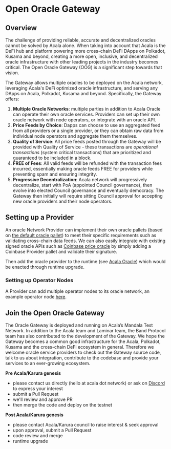 # Open Oracle Gateway

## Overview

The challenge of providing reliable, accurate and decentralized oracles cannot be solved by Acala alone. When taking into account that Acala is the DeFi hub and platform powering more cross-chain DeFi DApps on Polkadot, Kusama and beyond, creating a more open, inclusive, and decentralized oracle infrastructure with other leading projects in the industry becomes critical. The Open Oracle Gateway \(OOG\) is a significant step towards that vision. 

The Gateway allows multiple oracles to be deployed on the Acala network, leveraging Acala's DeFi optimized oracle infrastructure, and serving any DApps on Acala, Polkadot, Kusama and beyond.  Specifically, the Gateway offers:

1. **Multiple Oracle Networks**: multiple parties in addition to Acala Oracle can operate their own oracle services. Providers can set up their own oracle network with node operators, or integrate with an oracle API. 
2. **Price Feeds by Choice**: Dapps can choose to use an aggregated feed from all providers or a single provider, or they can obtain raw data from individual node operators and aggregate them themselves. 
3. **Quality of Service**: All price feeds posted through the Gateway will be provided with Quality of Service - these transactions are _operational transactions_ \(system critical transactions\) that are prioritized and guaranteed to be included in a block.
4. **FREE of Fees**: All valid feeds will be refunded with the transaction fees incurred, essentially making oracle feeds FREE for providers while preventing spam and ensuring integrity. 
5. **Progressive Decentralization**: Acala network will progressively decentralize, start with PoA \(appointed Council governance\), then evolve into elected Council governance and eventually democracy. The Gateway then initially will require sitting Council approval for accepting new oracle providers and their node operators. 

## Setting up a Provider

An oracle Network Provider can implement their own oracle pallets \(based on [the default oracle pallet](https://github.com/open-web3-stack/open-runtime-module-library/tree/master/oracle)\) to meet their specific requirements such as validating cross-chain data feeds. We can also easily integrate with existing signed oracle APIs such as [Coinbase price oracle](https://blog.coinbase.com/introducing-the-coinbase-price-oracle-6d1ee22c7068) by simply adding a Coinbase Provider pallet and validate their signature.

Then add the oracle provider to the runtime \(see [Acala Oracle](https://github.com/AcalaNetwork/Acala/blob/master/runtime/mandala/src/lib.rs#L447)\) which would be enacted through runtime upgrade. 

### Setting up Operator Nodes

A Provider can add multiple operator nodes to its oracle network, an example operator node [here](https://github.com/laminar-protocol/oracle-server).

## Join the Open Oracle Gateway

The Oracle Gateway is deployed and running on Acala’s Mandala Test Network. In addition to the Acala team and Laminar team, the Band Protocol team has also contributed to the development of the Gateway. We hope the Gateway becomes a common good infrastructure for the Acala, Polkadot, Kusama and the cross-chain DeFi ecosystem in general. Therefore we welcome oracle service providers to check out the Gateway source code, talk to us about integration, contribute to the codebase and provide your services to an ever-growing ecosystem.

**Pre Acala/Karura genesis**

* please contact us directly \(hello at acala dot network\) or ask on [Discord](https://discord.gg/vdbFVCH) to express your interest
* submit a Pull Request
* we'll review and approve PR
* then merge the code and deploy on the testnet

**Post Acala/Karura genesis**

* please contact Acala/Karura council to raise interest & seek approval
* upon approval, submit a Pull Request 
* code review and merge
* runtime upgrade

